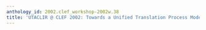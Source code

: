 ```yaml
---
anthology_id: 2002.clef_workshop-2002w.38
title: 'UTACLIR @ CLEF 2002: Towards a Unified Translation Process Model'
---
```

